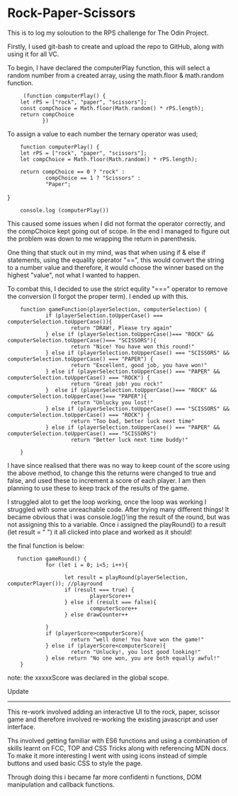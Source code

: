 # Rock-Paper-Scissors


This is to log my soloution to the RPS challenge for The Odin Project. 

Firstly, I used git-bash to create and upload the repo to GitHub, along with using it for all VC. 

To begin, I have declared the computerPlay function, this will select a random number from a created array, using the math.floor & math.random function. 

         (function computerPlay() {
        let rPS = ["rock", "paper", "scissors"];
        const compChoice = Math.floor(Math.random() * rPS.length);
        return compChoice
               })

To assign a value to each number the ternary operator was used; 


        function computerPlay() {
        let rPS = ["rock", "paper", "scissors"];
        let compChoice = Math.floor(Math.random() * rPS.length);
        
        return compChoice == 0 ? "rock" :
                compChoice == 1 ? "Scissors" :
                "Paper";   
}
 
        console.log (computerPlay())
 

This caused some issues when I did not format the operator correctly, and the compChoice kept going out of scope. In the end I managed to figure out the problem was down to me wrapping the return in parenthesis.

One thing that stuck out in my mind, was that when using if & else if statements, using the equality operator "==", this would convert the string to a number value and therefore, it would choose the winner based on the highest "value", not what I wanted to happen. 

To combat this, I decided to use the strict equlity "===" operator to remove the conversion (I forgot the proper term). I ended up with this.

        function gameFunction(playerSelection, computerSelection) {
                if (playerSelection.toUpperCase() === computerSelection.toUpperCase()){
                        return "DRAW!, Please try again"
                } else if (playerSelection.toUpperCase()=== "ROCK" && computerSelection.toUpperCase()=== "SCISSORS"){
                        return "Nice! You have won this round!"
                } else if (playerSelection.toUpperCase() === "SCISSORS" && computerSelection.toUpperCase() === "PAPER") {
                        return "Excellent, good job, you have won!"
                } else if (playerSelection.toUpperCase() === "PAPER" && computerSelection.toUpperCase() === "ROCK") {
                        return "Great job! you rock!"
                }  else if (playerSelection.toUpperCase()=== "ROCK" && computerSelection.toUpperCase()=== "PAPER"){
                        return "Unlucky you lost!"
                } else if (playerSelection.toUpperCase() === "SCISSORS" && computerSelection.toUpperCase() === "ROCK") {
                        return "Too bad, better luck next time"
                } else if (playerSelection.toUpperCase() === "PAPER" && computerSelection.toUpperCase() === "SCISSORS") 
                        return "Better luck next time buddy!" 

        }

I have since realised that there was no way to keep count of the score using the above method, to change this the returns were changed to true and false, and used these to increment a score of each player. I am then planning to use these to keep track of the results of the game. 


I struggled alot to get the loop working, once the loop was working I struggled with some unreachable code. After trying many different things! It became obvious that i was console.log()'ing the result of the round, but was not assigning this to a variable. Once i assigned the playRound() to a result (let result = " ") it all clicked into place and worked as it should! 

the final function is below: 

       function gameRound() {
                for (let i = 0; i<5; i++){
                        
                      let result = playRound(playerSelection, computerPlayer()); //playround
                      if (result === true) {
                              playerScore++
                      } else if (result === false){
                              computerScore++
                      } else drawCounter++
               
                }
                if (playerScore>computerScore){
                        return "well done! You have won the game!"
                } else if (playerScore<computerScore){
                        return "Unlucky!, you lost good looking!"
                } else return "No one won, you are both equally awful!"
        }


note: the xxxxxScore was declared in the global scope. 


Update 

<hr> 

This re-work involved adding an interactive UI to the rock, paper, scissor game and therefore involved re-working the existing javascript and user interface. 

Ths involved getting familiar with ES6 functions and using a combination of skills learnt on FCC, TOP and CSS Tricks along with referencing MDN docs. To make it more interesting I went with using icons instead of simple buttons and used basic CSS to style the page. 

Through doing this i became far more confidenti n functions, DOM manipulation and callback functions. 
